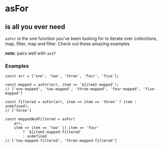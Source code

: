 # asFor
## is all you ever need

`asFor` is the one function you've been looking for to iterate over collections, map, filter, map and filter.
Check out these amazing examples

**note**: pairs well with `asIf`

### Examples
```
const arr = ['one', 'two', 'three', 'four', 'five'];

const mapped = asFor(arr, item => `${item}-mapped`);
// ['one-mapped', 'two-mapped', 'three-mapped', 'four-mapped', 'five-mapped']

const filtered = asFor(arr, item => item == 'three' ? item : undefined);
// ['three']

const mappedAndFiltered = asFor(
	arr,
	item => item == 'two' || item == 'four'
		? `${item}-mapped-filtered`
		: undefined
// ['two-mapped-filtered', 'three-mapped-filtered']
```



